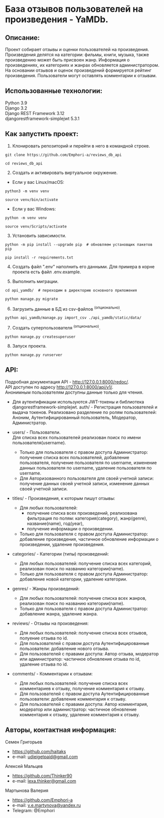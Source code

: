 # База отзывов пользователей на произведения - YaMDb.

## Описание:
Проект собирает отзывы и оценки пользователей на произведения. Произведения делятся на категории: фильмы, книги, музыка, также произведению может быть присвоен жанр. Информация о произведениях, их категориях и жанрах обновляется администратором. На основании отзывов и оценок произведений формируется рейтинг произведения. Пользователи могут оставлять комментарии к отзывам.

## Использованные технологии:
Python 3.9  
Django 3.2  
Django REST Framework 3.12  
djangorestframework-simplejwt 5.3.1  

## Как запустить проект:

1. Клонировать репозиторий и перейти в него в командной строке.
```
git clone https://github.com/Emphori-a/reviews_db_api
```
```
cd reviews_db_api
```

2. Cоздать и активировать виртуальное окружение.
- Если у вас Linux/macOS:
```
python3 -m venv venv
```
```
source venv/bin/activate
```
- Если у вас Windows:
```
python -m venv venv
```
```
source venv/Scripts/activate
```

3. Установить зависимости.
```
python -m pip install --upgrade pip  # обновляем установщик пакетов pip
```
```
pip install -r requirements.txt
```

4. Создать файл ".env" наполнить его данными. Для примера в корне проекта есть файл .env.example.

5. Выполнить миграции.
```
cd api_yamdb/  # переходим в директорию основного приложения
```
```
python manage.py migrate
```

6. Загрузить данные в БД из csv-файлов <sup>(опционально)</sup>.
```
python api_yamdb/manage.py import_csv ./api_yamdb/static/data/
```

7. Создать суперпользователя <sup>(опционально)</sup>.
```
python manage.py createsuperuser
```

8. Запуск проекта.
```
python manage.py runserver
```

## API:

Подробная документация API - http://127.0.0.1:8000/redoc/.  
API доступен по адресу http://127.0.0.1:8000/api/v1/.  
Анонимным пользователям доступны данные только для чтения.  

* Для аутентификации используются JWT-токены и библиотека djangorestframework-simplejwt.
auth/ - Регистрация пользователей и выдача токенов. Реализовано разделение по ролям пользователей: Аноним, Аутентифицированный пользователь, Модератор, Администратор.

* users/ - Пользователи.  
Для списка всех пользователей реализован поиск по имени пользователя(username).
    * Только для пользователя с правом доступа Администратор: получение списка всех пользователей, добавление пользователя, получение пользователя по username, изменение данных пользователя по username, удаление пользователя по username.
    * Для Авторизованного пользователя для своей учетной записи: получение данных своей учетной записи, изменение данных своей учетной записи.  

* titles/ - Произведения, к которым пишут отзывы:
    * Для любых пользователей:
        - получение списка всех произведений, реализована фильтрация по полям: категория(category), жанр(genre), название(name), год(year),
        - получение информации о произведении.
    * Только для пользователя с правом доступа Администратор: добавление произведения, частичное обновление информации о произведении, удаление произведения.

* categories/ - Категории (типы) произведений:
    * Для любых пользователей: получение списка всех категорий, реализован поиск по названию категории(name).
    * Только для пользователя с правом доступа Администратор: добавление новой категории, удаление категории.

* genres/ - Жанры произведений:
    * Для любых пользователей: получение списка всех жанров, реализован поиск по названию категории(name).
    * Только для пользователя с правом доступа Администратор: добавление жанра, удаление жанра.

* reviews/ - Отзывы на произведения:
    * Для любых пользователей: получение списка всех отзывов, полуение отзыва по id.
    * Для пользователей с правом доступа Аутентифицированные пользователи: добавление нового отзыва.
    * Для пользователей с правами доступа: Автор отзыва, модератор или администратор: частичное обновление отзыва по id, удаление отзыва по id.

* comments/ - Комментарии к отзывам:
    * Для любых пользователей: получение списка всех комментариев к отзыву, получение комментария к отзыву.
    * Для пользователей с правом доступа Аутентифицированные пользователи: добавление комментария к отзыву.
    * Для пользователей с правами доступа: Автор комментария, модератор или администратор: частичное обновление комментария к отзыву, удаление комментария к отзыву.

## Авторы, контактная информация:

Семен Григорьев
* https://github.com/haitaks
* e-mail: udieigetpaid@gmail.com

Алексей Мальцев
* https://github.com/Thinker90
* e-mail: lexa.thinker@gmail.com

Мартынова Валерия
* https://github.com/Emphori-a
* e-mail: v.e.martynova@yandex.ru
* Telegram: @Emphori

